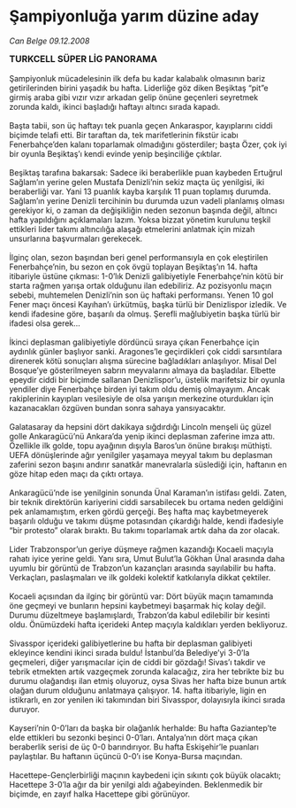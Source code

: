 # Şampiyonluğa yarım düzine aday

*Can Belge 09.12.2008*

<div class="taraf_structure_2col_1zq">
<div class="margen_n">



 <p><font size="3"><b>TURKCELL SÜPER LİG PANORAMA</b> <br/></font><br/>Şampiyonluk mücadelesinin ilk defa bu kadar kalabalık olmasının bariz getirilerinden birini yaşadık bu hafta. Liderliğe göz diken Beşiktaş “pit”e girmiş araba gibi vızır vızır arkadan gelip önüne geçenleri seyretmek zorunda kaldı, ikinci başladığı haftayı altıncı sırada kapadı. <br/><br/>Başta tabii, son üç haftayı tek puanla geçen Ankaraspor, kayıplarını ciddi biçimde telafi etti. Bir taraftan da, tek marifetlerinin fikstür icabı Fenerbahçe’den kalanı toparlamak olmadığını gösterdiler; başta Özer, çok iyi bir oyunla Beşiktaş’ı kendi evinde yenip beşinciliğe çıktılar. <br/><br/>Beşiktaş tarafına bakarsak: Sadece iki beraberlikle puan kaybeden Ertuğrul Sağlam’ın yerine gelen Mustafa Denizli’nin sekiz maçta üç yenilgisi, iki beraberliği var. Yani 13 puanlık kayba karşılık 11 puan toplamış durumda. Sağlam’ın yerine Denizli tercihinin bu durumda uzun vadeli planlamış olması gerekiyor ki, o zaman da değişikliğin neden sezonun başında değil, altıncı hafta yapıldığını açıklamaları lazım. Yoksa bizzat yönetim kurulunu teşkil ettikleri lider takımı altıncılığa alaşağı etmelerini anlatmak için mizah unsurlarına başvurmaları gerekecek. <br/><br/>İlginç olan, sezon başından beri genel performansıyla en çok eleştirilen Fenerbahçe’nin, bu sezon en çok övgü toplayan Beşiktaş’ın 14. hafta itibariyle üstüne çıkması: 1-0’lık Denizli galibiyetiyle Fenerbahçe’nin kötü bir starta rağmen yarışa ortak olduğunu ilan edebiliriz. Az pozisyonlu maçın sebebi, muhtemelen Denizli’nin son üç haftaki performansı. Yenen 10 gol Fener maçı öncesi Kayıhan’ı ürkütmüş, başka türlü bir Denizlispor izledik. Ve kendi ifadesine göre, başarılı da olmuş. Şerefli mağlubiyetin başka türlü bir ifadesi olsa gerek… <br/><br/>İkinci deplasman galibiyetiyle dördüncü sıraya çıkan Fenerbahçe için aydınlık günler başlıyor sanki. Aragones’le geçirdikleri çok ciddi sarsıntılara direnerek kötü sonuçları alışma sürecine bağladıkları anlaşılıyor. Misal Del Bosque’ye gösterilmeyen sabrın meyvalarını almaya da başladılar. Elbette epeydir ciddi bir biçimde sallanan Denizlispor’u, üstelik marifetsiz bir oyunla yendiler diye Fenerbahçe birden iyi takım oldu demiş olmayayım. Ancak rakiplerinin kayıpları vesilesiyle de olsa yarışın merkezine oturdukları için kazanacakları özgüven bundan sonra sahaya yansıyacaktır. <br/><br/>Galatasaray da hepsini dört dakikaya sığdırdığı Lincoln menşeli üç güzel golle Ankaragücü’nü Ankara’da yenip ikinci deplasman zaferine imza attı. Özellikle ilk golde, topu ayağının dışıyla Baros’un önüne bırakışı müthişti. UEFA dönüşlerinde ağır yenilgiler yaşamaya meyyal takım bu deplasman zaferini sezon başını andırır sanatkâr manevralarla süslediği için, haftanın en göze hitap eden maçı da çıktı ortaya. <br/><br/>Ankaragücü’nde ise yenilginin sonunda Ünal Karaman’ın istifası geldi. Zaten, bir teknik direktörün kariyerini ciddi sarsabilecek bu ortama neden geldiğini pek anlamamıştım, erken gördü gerçeği. Beş hafta maç kaybetmeyerek başarılı olduğu ve takımı düşme potasından çıkardığı halde, kendi ifadesiyle “bir protesto” olarak bıraktı. Bu takımı toparlamak artık daha da zor olacak. <br/><br/>Lider Trabzonspor’un geriye düşmeye rağmen kazandığı Kocaeli maçıyla rahatı iyice yerine geldi. Yanı sıra, Umut Bulut’la Gökhan Ünal arasında daha uyumlu bir görüntü de Trabzon’un kazançları arasında sayılabilir bu hafta. Verkaçları, paslaşmaları ve ilk goldeki kolektif katkılarıyla dikkat çektiler. <br/><br/>Kocaeli açısından da ilginç bir görüntü var: Dört büyük maçın tamamında öne geçmeyi ve bunların hepsini kaybetmeyi başarmak hiç kolay değil. Durumu düzeltmeye başlamışlardı, Trabzon’da kabul edilebilir bir kesinti oldu. Önümüzdeki hafta içerideki Antep maçıyla kaldıkları yerden bekliyoruz. <br/><br/>Sivasspor içerideki galibiyetlerine bu hafta bir deplasman galibiyeti ekleyince kendini ikinci sırada buldu! İstanbul’da Belediye’yi 3-0’la geçmeleri, diğer yarışmacılar için de ciddi bir gözdağı! Sivas’ı takdir ve tebrik etmekten artık vazgeçmek zorunda kalacağız, zira her tebrikte biz bu durumu olağandışı ilan etmiş oluyoruz, oysa Sivas her hafta bize bunun artık olağan durum olduğunu anlatmaya çalışıyor. 14. hafta itibariyle, ligin en istikrarlı, en zor yenilen iki takımından biri Sivasspor, dolayısıyla ikinci sırada duruyor. <br/><br/>Kayseri’nin 0-0’ları da başka bir olağanlık herhalde: Bu hafta Gaziantep’te elde ettikleri bu sezonki beşinci 0-0’ları. Antalya’nın dört maça çıkan beraberlik serisi de üç 0-0 barındırıyor. Bu hafta Eskişehir’le puanları paylaştılar. Bu haftanın üçüncü 0-0’ı ise Konya-Bursa maçından. <br/><br/>Hacettepe-Gençlerbirliği maçının kaybedeni için sıkıntı çok büyük olacaktı; Hacettepe 3-0’la ağır da bir yenilgi aldı ağabeyinden. Beklenmedik bir biçimde, en zayıf halka Hacettepe gibi görünüyor. </p>

<br/>


<div id="taraf_not">
</div>

</div>


</div>
